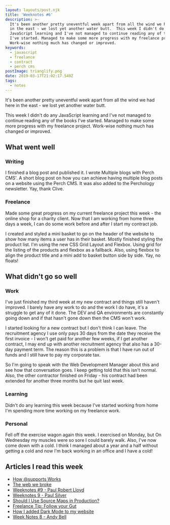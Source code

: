 ```yaml
---
layout: layouts/post.njk
title: 'Weeknotes #6'
description: >-
  It's been another pretty uneventful week apart from all the wind we had here
  in the east - we lost yet another water butt.  This week I didn't do any
  JavaScript learning and I've not managed to continue reading any of the books
  I've started. Managed to make some more progress with my freelance project.
  Work-wise nothing much has changed or improved.
keywords:
  - javascript
  - freelance
  - contract
  - perch cms
postImage: trianglify.png
date: 2019-03-17T21:02:17.540Z
tags:
  - notes
---
```

It's been another pretty uneventful week apart from all the wind we had here in the east - we lost yet another water butt.

This week I didn't do any JavaScript learning and I've not managed to continue reading any of the books I've started. Managed to make some more progress with my freelance project. Work-wise nothing much has changed or improved.


## What went well

### Writing
I finished a blog post and published it. I wrote Multiple blogs with Perch CMS'. A short blog post on how you can achieve having multiple blog posts on a website using the Perch CMS. It was also added to the Perchology newsletter. Yay, thank Clive.

### Freelance
Made some great progress on my current freelance project this week - the online shop for a charity client. Now that I am working from home three days a week, I can do some work before and after I start my contract job.

I created and styled a mini basket to go on the header of the website to show how many items a user has in their basket. Mostly finished styling the product list. I'm using the new CSS Grid Layout and Flexbox. Using grid for the listing of the products and flexbox as a fallback. Also, using flexbox to align the product title and a mini add to basket button side by side. Yay, no floats!


## What didn't go so well

### Work
I've just finished my third week at my new contract and things still haven't improved. I barely have any work to do and the work I do have, it's a struggle to get any of it done. The DEV and QA environments are constantly going down and if that hasn't gone down then the CMS won't work.

I started looking for a new contract but I don't think I can leave. The recruitment agency I use only pays 30 days from the date they receive the first invoice - I won't get paid for another few weeks, if I get another contract, I may end up with another recruitment agency that also has a 30-day payment term. The reason this is a problem is that I have run out of funds and I still have to pay my corporate tax.

So I'm going to speak with the Web Development Manager about this and see how that conversation goes. I keep getting told that this isn't normal. Also, the other contractor finished on Friday - his contract had been extended for another three months but he quit last week.

### Learning
Didn't do any learning this week because I've started working from home I'm spending more time working on my freelance work.

### Personal
Fell off the exercise wagon again this week. I exercised on Monday, but On Wednesday my muscles were so sore I could barely walk. Also, I've now come down with a cold. I think I managed about a year and a half without getting a cold and now I'm back working in an office and I have a cold!

## Articles I read this week
- [How @supports Works](https://css-tricks.com/how-supports-works/ "How @supports Works")
- [The web we broke](https://ethanmarcotte.com/wrote/the-web-we-broke/ "The web we broke")
- [Weeknotes #9 - Paul Robert Lloyd](https://paulrobertlloyd.com/2019/03/weeknotes_9 "Weeknotes #9 - Paul Robert Lloyd")
- [Weeknotes 9 - Paul Silver](https://www.paulsilver.co.uk/blog/2019/03/weeknotes-9/ "Weeknotes 9 - Paul Silver")
- [Should I Use Source Maps in Production?](https://css-tricks.com/should-i-use-source-maps-in-production/ "Should I Use Source Maps in Production?")
- [Freelance Tip: Follow your Gut](https://mikehince.com/thoughts/freelance-tip-follow-your-gut/ "Freelance Tip: Follow your Gut")
- [How I added Dark Mode to my website](https://medium.freecodecamp.org/how-i-added-dark-mode-to-my-website-33611d246425 "How I added Dark Mode to my website")
- [Week Notes 8 - Andy Bell](https://andy-bell.design/wrote/week-notes-8/ "Week Notes 8 - Andy Bell")
